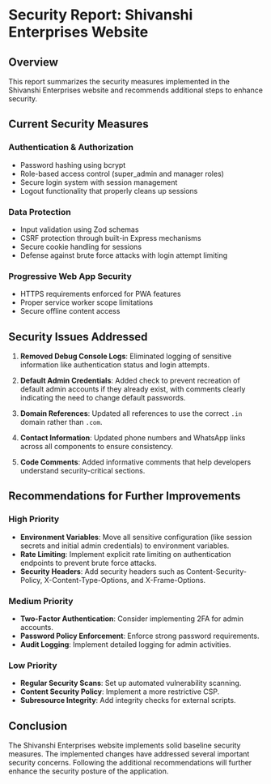 # Security Report: Shivanshi Enterprises Website

## Overview
This report summarizes the security measures implemented in the Shivanshi Enterprises website and recommends additional steps to enhance security.

## Current Security Measures

### Authentication & Authorization
- Password hashing using bcrypt
- Role-based access control (super_admin and manager roles)
- Secure login system with session management
- Logout functionality that properly cleans up sessions

### Data Protection
- Input validation using Zod schemas
- CSRF protection through built-in Express mechanisms
- Secure cookie handling for sessions
- Defense against brute force attacks with login attempt limiting

### Progressive Web App Security
- HTTPS requirements enforced for PWA features
- Proper service worker scope limitations
- Secure offline content access

## Security Issues Addressed

1. **Removed Debug Console Logs**: Eliminated logging of sensitive information like authentication status and login attempts.

2. **Default Admin Credentials**: Added check to prevent recreation of default admin accounts if they already exist, with comments clearly indicating the need to change default passwords.

3. **Domain References**: Updated all references to use the correct `.in` domain rather than `.com`.

4. **Contact Information**: Updated phone numbers and WhatsApp links across all components to ensure consistency.

5. **Code Comments**: Added informative comments that help developers understand security-critical sections.

## Recommendations for Further Improvements

### High Priority
- **Environment Variables**: Move all sensitive configuration (like session secrets and initial admin credentials) to environment variables.
- **Rate Limiting**: Implement explicit rate limiting on authentication endpoints to prevent brute force attacks.
- **Security Headers**: Add security headers such as Content-Security-Policy, X-Content-Type-Options, and X-Frame-Options.

### Medium Priority
- **Two-Factor Authentication**: Consider implementing 2FA for admin accounts.
- **Password Policy Enforcement**: Enforce strong password requirements.
- **Audit Logging**: Implement detailed logging for admin activities.

### Low Priority
- **Regular Security Scans**: Set up automated vulnerability scanning.
- **Content Security Policy**: Implement a more restrictive CSP.
- **Subresource Integrity**: Add integrity checks for external scripts.

## Conclusion
The Shivanshi Enterprises website implements solid baseline security measures. The implemented changes have addressed several important security concerns. Following the additional recommendations will further enhance the security posture of the application. 